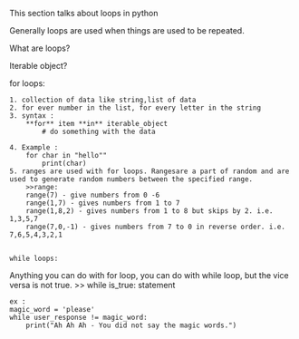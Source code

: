 This section talks about loops in python

Generally loops are used when things are used to be repeated.

What are loops?

Iterable object?


for loops:
~~~~~~~~~~
1. collection of data like string,list of data
2. for ever number in the list, for every letter in the string
3. syntax :
    **for** item **in** iterable_object
        # do something with the data

4. Example :
    for char in "hello""
        print(char)
5. ranges are used with for loops. Rangesare a part of random and are used to generate random numbers between the specified range.
    >>range:
    range(7) - give numbers from 0 -6
    range(1,7) - gives numbers from 1 to 7
    range(1,8,2) - gives numbers from 1 to 8 but skips by 2. i.e. 1,3,5,7
    range(7,0,-1) - gives numbers from 7 to 0 in reverse order. i.e. 7,6,5,4,3,2,1


while loops:
~~~~~~~~~~~~
Anything you can do with for loop, you can do with while loop, but the vice versa is not true.
    >> while is_true:
        statement

    ex :
    magic_word = 'please'
    while user_response != magic_word:
        print("Ah Ah Ah - You did not say the magic words.")